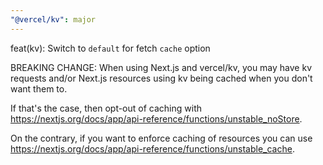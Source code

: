 ```yaml
---
"@vercel/kv": major
---
```


feat(kv): Switch to `default` for fetch `cache` option

BREAKING CHANGE: When using Next.js and vercel/kv, you may have kv requests and/or Next.js resources using kv being cached when you don't want them to.

If that's the case, then opt-out of caching with
https://nextjs.org/docs/app/api-reference/functions/unstable_noStore.

On the contrary, if you want to enforce caching of resources you can use https://nextjs.org/docs/app/api-reference/functions/unstable_cache.
